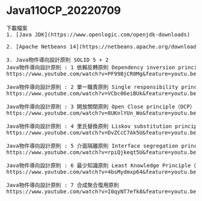 # Java11OCP_20220709
<pre>
下載檔案
1. [Java JDK](https://www.openlogic.com/openjdk-downloads)

2. [Apache Netbeans 14](https://netbeans.apache.org/download/nb14/nb14.html)

3. Java物件導向設計原則 SOLID 5 + 2
Java物件導向設計原則 : 1 依賴反轉原則 Dependency inversion principle（DIP）
https://www.youtube.com/watch?v=PF99BjCR0Mg&feature=youtu.be

Java物件導向設計原則 : 2 單一職責原則 Single responsibility principle（SRP）
https://www.youtube.com/watch?v=VCbc06eiBUk&feature=youtu.be

Java物件導向設計原則 : 3 開放關閉原則 Open Close principle（OCP）
https://www.youtube.com/watch?v=8UKnlYUn_Wo&feature=youtu.be

Java物件導向設計原則 : 4 里氏替換原則 Liskov substitution principle（LSP）
https://www.youtube.com/watch?v=DvZCcC7Ak5U&feature=youtu.be

Java物件導向設計原則 : 5 介面隔離原則 Interface segregation principle（ISP）
https://www.youtube.com/watch?v=rpiQjkeqt5U&feature=youtu.be

Java物件導向設計原則 : 6 最少知識原則 Least Knowledge Principle（LKP）
https://www.youtube.com/watch?v=4bsMydmxp64&feature=youtu.be

Java物件導向設計原則 : 7 合成聚合復用原則
https://www.youtube.com/watch?v=I0qyNT7efk8&feature=youtu.be

</pre>
